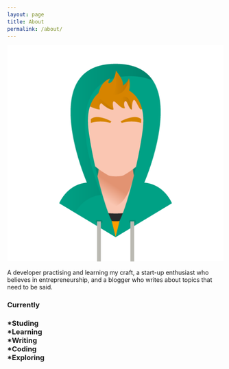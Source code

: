 ```yaml
---
layout: page
title: About
permalink: /about/
---
```


<div class="gallery-box">
  <div class="gallery">
    <img src="/images/avatar.png">
  </div>
</div>

A developer practising and learning my craft, a start-up enthusiast who believes in entrepreneurship, and a blogger who writes about topics that need to be said.

<h3>Currently<h3>
*Studing<br>
*Learning<br>
*Writing<br>
*Coding<br>
*Exploring<br> 